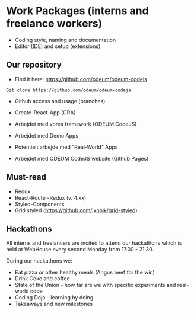 # Work Packages (interns and freelance workers)


- Coding style, naming and documentation
- Editor (IDE) and setup (extensions)

## Our repository
- Find it here: https://github.com/odeum/odeum-codejs

```
Git clone https://github.com/odeum/odeum-codejs
```

- Github access and usage (branches)

- Create-React-App (CRA)
- Arbejdet med vores framework (ODEUM CodeJS)
- Arbejdet med Demo Apps
- Potentielt arbejde med “Real-World” Apps
- Arbejdet med ODEUM CodeJS website (Github Pages)



## Must-read

- Redux
- React-Router-Redux (v. 4.xx)
- Styled-Components
- Grid styled (https://github.com/jxnblk/grid-styled) 


## Hackathons
All interns and freelancers are incited to attend our hackathons which is held at WebHouse every second Monday from 17.00 - 21.30. 

During our hackathons we:
- Eat pizza or other healthy meals (Angus beef for the win)
- Drink Coke and coffee
- State of the Union - how far are we with specific experiments and real-world code
- Coding Dojo - learning by doing
- Takeaways and new milestones





